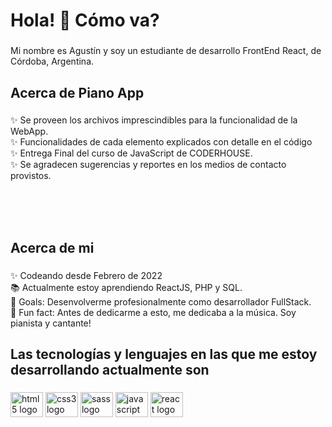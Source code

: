 <h1 align="left">Hola! 👋 Cómo va?</h1>

###

<p align="left">Mi nombre es Agustín y soy un estudiante de desarrollo FrontEnd React, de Córdoba, Argentina.</p>

###

<h2 align="left">Acerca de Piano App</h2>

###

<p align="left">✨ Se proveen los archivos imprescindibles para la funcionalidad de la WebApp.<br>✨ Funcionalidades de cada elemento explicados con detalle en el código<br>✨ Entrega Final del curso de JavaScript de CODERHOUSE.<br>✨ Se agradecen sugerencias y reportes en los medios de contacto provistos. </p>

<br>
<br>
<br>


<h2 align="left">Acerca de mi</h2>

###


<p align="left">✨ Codeando desde Febrero de 2022<br>📚 Actualmente estoy aprendiendo ReactJS, PHP y SQL.<br>🎯 Goals: Desenvolverme profesionalmente como desarrollador FullStack.<br>🎲 Fun fact: Antes de dedicarme a esto, me dedicaba a la música. Soy pianista y cantante!</p>
<h2 align="left">Las tecnologías y lenguajes en las que me estoy desarrollando actualmente son</h2>

###

<div align="left">
  <img src="https://cdn.jsdelivr.net/gh/devicons/devicon/icons/html5/html5-original.svg" height="40" width="52" alt="html5 logo"  />
  <img src="https://cdn.jsdelivr.net/gh/devicons/devicon/icons/css3/css3-original.svg" height="40" width="52" alt="css3 logo"  />
  <img src="https://cdn.jsdelivr.net/gh/devicons/devicon/icons/sass/sass-original.svg" height="40" width="52" alt="sass logo"  />
  <img src="https://cdn.jsdelivr.net/gh/devicons/devicon/icons/javascript/javascript-original.svg" height="40" width="52" alt="javascript logo"  />
  <img src="https://cdn.jsdelivr.net/gh/devicons/devicon/icons/react/react-original.svg" height="40" width="52" alt="react logo"  />
</div>

###
